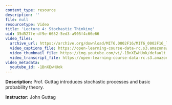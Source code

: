 ```yaml
---
content_type: resource
description: ''
file: null
resourcetype: Video
title: 'Lecture 4: Stochastic Thinking'
uid: 35d527fe-df9e-6652-5ed3-a905f4c66e66
video_files:
  archive_url: https://archive.org/download/MIT6.0002F16/MIT6_0002F16_lec04_300k.mp4
  video_captions_file: https://open-learning-course-data-rc.s3.amazonaws.com/6-0002-introduction-to-computational-thinking-and-data-science-fall-2016/8f30fbded7a45916bec11a59017feacf_-1BnXEwHUok.vtt
  video_thumbnail_file: https://img.youtube.com/vi/-1BnXEwHUok/default.jpg
  video_transcript_file: https://open-learning-course-data-rc.s3.amazonaws.com/6-0002-introduction-to-computational-thinking-and-data-science-fall-2016/7adcba0777b9ae0161a8631ecf6d9060_-1BnXEwHUok.pdf
video_metadata:
  youtube_id: -1BnXEwHUok
---
```


**Description:** Prof. Guttag introduces stochastic processes and basic probability theory.

**Instructor:** John Guttag